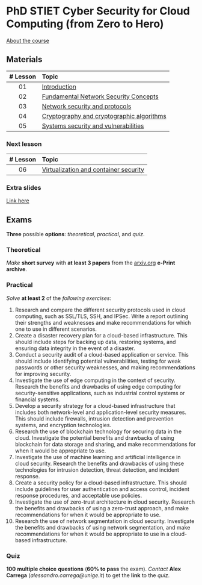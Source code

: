 # PhD STIET Cyber Security for Cloud Computing (from Zero to Hero)

[About the course](about.pdf)

## Materials

| # Lesson | Topic                                                                                                                                             |
| :------: | :------------------------------------------------------------------------------------------------------------------------------------------------ |
|    01    | [Introduction](https://docs.google.com/presentation/d/1pWxsoec2cXxEnsW1a1wvJHAANkAethWSNaHr7Jw95P4/edit?usp=sharing)                              |
|    02    | [Fundamental Network Security Concepts](https://docs.google.com/presentation/d/1GpNNiGw44oVYYMvrWkAXA-LxJNjCdUsPfkZn9bn4kD0/edit?usp=sharing)     |
|    03    | [Network security and protocols](https://docs.google.com/presentation/d/1UqVi2pg2i9xo1svxva4JG4_CiZHbUJNgHaiQAosQuaY/edit?usp=sharing)            |
|    04    | [Cryptography and cryptographic algorithms](https://docs.google.com/presentation/d/1hH9CeQMHc8WMvsrNY050vMoZ6t7hlhGoOwzoeXG-L3k/edit?usp=sharing) |
|    05    | [Systems security and vulnerabilities](https://docs.google.com/presentation/d/13rbFNO0ZRNxm84vq2fMscqEiRlRh10zO5mmgAdhU0yY/edit?usp=sharing)      |

### Next lesson

| # Lesson | Topic                                                                                                                                         |
| :------: | :-------------------------------------------------------------------------------------------------------------------------------------------- |
|    06    | [Virtualization and container security](https://docs.google.com/presentation/d/1mTCcz0Nc1pW14vsu-XCi1O_UaueM7EJrDm9Xi7i-k40/edit?usp=sharing) |

### Extra slides

[Link here](https://docs.google.com/presentation/d/1q7dirMmN11ReT3rIGIOu53mUVoYbKXqMTv7z_P7aAdY/edit?usp=sharing)


## Exams

**Three** possible **options**: _theoretical_, _practical_, and _quiz_.

### Theoretical

_Make_ **short survey** with **at least 3 papers** from the [arxiv.org](https://arxiv.org) **e-Print archive**.

### Practical

_Solve_ **at least 2** of the _following exercises_:

1. Research and compare the different security protocols used in cloud computing, such as SSL/TLS, SSH, and IPSec. Write a report outlining their strengths and weaknesses and make recommendations for which one to use in different scenarios.
2. Create a disaster recovery plan for a cloud-based infrastructure. This should include steps for backing up data, restoring systems, and ensuring data integrity in the event of a disaster.
3. Conduct a security audit of a cloud-based application or service. This should include identifying potential vulnerabilities, testing for weak passwords or other security weaknesses, and making recommendations for improving security.
4. Investigate the use of edge computing in the context of security. Research the benefits and drawbacks of using edge computing for security-sensitive applications, such as industrial control systems or financial systems.
5. Develop a security strategy for a cloud-based infrastructure that includes both network-level and application-level security measures. This should include firewalls, intrusion detection and prevention systems, and encryption technologies.
6. Research the use of blockchain technology for securing data in the cloud. Investigate the potential benefits and drawbacks of using blockchain for data storage and sharing, and make recommendations for when it would be appropriate to use.
7. Investigate the use of machine learning and artificial intelligence in cloud security. Research the benefits and drawbacks of using these technologies for intrusion detection, threat detection, and incident response.
8. Create a security policy for a cloud-based infrastructure. This should include guidelines for user authentication and access control, incident response procedures, and acceptable use policies.
9. Investigate the use of zero-trust architecture in cloud security. Research the benefits and drawbacks of using a zero-trust approach, and make recommendations for when it would be appropriate to use.
10. Research the use of network segmentation in cloud security. Investigate the benefits and drawbacks of using network segmentation, and make recommendations for when it would be appropriate to use in a cloud-based infrastructure.

### Quiz

**100** __multiple choice__ **questions** (**60% to pass** the exam).
_Contact_ **Alex Carrega** (_alessandro.carrega@unige.it_) to get the **link** to the _quiz_.
